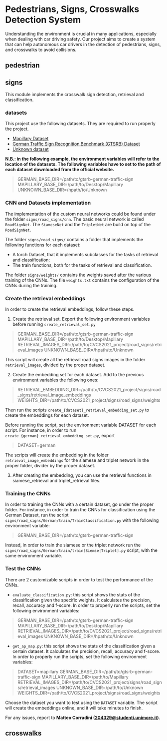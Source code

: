 # Pedestrians, Signs, Crosswalks Detection System
Understanding the environment is crucial in many applications, especially when dealing with car driving safety. 
Our project aims to create a system that can help autonomous car drivers in the detection of pedestrians, signs, and crosswalks to avoid collisions.

## pedestrian

## signs
This module implements the crosswalk sign detection, retrieval and classification.

### datasets

This project use the following datasets. They are required to run properly the project.
- [Mapillary Dataset](https://www.mapillary.com/dataset/trafficsign)
- [German Traffic Sign Recognition Benchmark (GTSRB) Dataset](https://benchmark.ini.rub.de/)
- [Unknown dataset](https://makeml.app/datasets/road-signs)


**N.B.: in the following example, the environment variables will refer to the location of the datasets.
The following variables have to set to the path of each dataset downloaded from the official website.**
> GERMAN_BASE_DIR=/path/to/gtsrb-german-traffic-sign
> MAPILLARY_BASE_DIR=/path/to/Desktop/Mapillary
> UNKNOWN_BASE_DIR=/hpath/to/Unknown


### CNN and Datasets implementation

The implementation of the custom neural networks could be found under the folder `signs/road_signs/cnn`.
The basic neural network is called `RoadSignNet`.
The `SiameseNet` and the `TripletNet` are build on top of the `RoadSignNet`.

The folder `signs/road_signs/` contains a folder that implements the following functions for each dataset:
- A torch Dataset, that it implements subclasses for the tasks of retrieval and classification;
- The train functions, both for the tasks of retrieval and classification.

The folder `signs/weights/` contains the weights saved after the various training of the CNNs.
The file `weights.txt` contains the configuration of the CNNs during the training.

### Create the retrieval embeddings

In order to create the retrieval embeddings, follow these steps.

1. Create the retrieval set.
Export the following environment variables before running `create_retrieval_set.py`
> GERMAN_BASE_DIR=/path/to/gtsrb-german-traffic-sign
> MAPILLARY_BASE_DIR=/path/to/Desktop/Mapillary
> RETRIEVAL_IMAGES_DIR=/path/to/CVCS2021_project/road_signs/retrieval_images
> UNKNOWN_BASE_DIR=/hpath/to/Unknown

This script will create all the retrieval road signs images in the folder `retrieval_images`,
divided by the proper dataset.

2. Create the embedding set for each dataset.
Add to the previous environment variables the following ones:
> RETRIEVAL_EMBEDDING_DIR=/path/to/CVCS2021_project/signs/road_signs/retrieval_image_embeddings
> WEIGHTS_DIR=/path/to/CVCS2021_project/signs/road_signs/weights

Then run the scripts `create_{dataset}_retrieval_embedding_set.py` to create the embeddings for each dataset.

Before running the script, set the environment variable DATASET for each script. 
For instance, in order to run `create_{german}_retrieval_embedding_set.py`, export
> DATASET=german

The scripts will create the embedding in the folder `retrieval_image_embeddings` for the siamese and triplet network
in the proper folder, divider by the proper dataset.

3. After creating the embedding, you can use the retrieval functions in siamese_retrieval and triplet_retrieval files.


### Training the CNNs

In order to training the CNNs with a certain dataset, go under the proper folder.
For instance, in order to train the CNNs for classification using the German Dataset, 
run the script `signs/road_signs/German/train/TrainClassification.py` 
with the following environment variable:
> GERMAN_BASE_DIR=/path/to/gtsrb-german-traffic-sign

Instead, in order to train the siamese or the triplet network run the 
`signs/road_signs/German/train/train[Siemse|Triplet].py` script, with the same environment variable.


### Test the CNNs

There are 2 customizable scripts in order to test the performance of the CNNs.
- `evaluate_classification.py`: this script shows the stats of the classification given the specific weights.
It calculates the precision, recall, accuracy and f-score.
In order to properly run the scripts, set the following environment variables:
> GERMAN_BASE_DIR=/path/to/gtsrb-german-traffic-sign
> MAPILLARY_BASE_DIR=/path/to/Desktop/Mapillary
> RETRIEVAL_IMAGES_DIR=/path/to/CVCS2021_project/road_signs/retrieval_images
> UNKNOWN_BASE_DIR=/hpath/to/Unknown

- `get_ap_map.py`: this script shows the stats of the classification given a certain dataset.
It calculates the precision, recall, accuracy and f-score.
In order to properly run the scripts, set the following environment variables:
> DATASET=mapillary
> GERMAN_BASE_DIR=/path/to/gtsrb-german-traffic-sign
> MAPILLARY_BASE_DIR=/path/to/Mapillary
> RETRIEVAL_IMAGES_DIR=/path/to/CVCS2021_project/signs/road_signs/retrieval_images
> UNKNOWN_BASE_DIR=/path/to/Unknown
> WEIGHTS_DIR=/path/to/CVCS2021_project/signs/road_signs/weights

Choose the dataset you want to test using the `DATASET` variable.
The script will create the embeddings online, and it will take minutes to finish.

For any issues, report to **Matteo Corradini ([204329@studenti.unimore.it](mailto:204329@studenti.unimore.it))**.

## crosswalks

